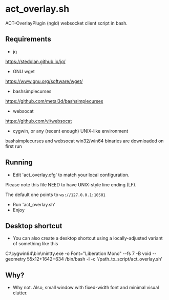 # act_overlay.sh
ACT-OverlayPlugin (ngld) websocket client script in bash.

## Requirements
* jq

 https://stedolan.github.io/jq/
* GNU wget

 https://www.gnu.org/software/wget/
* bashsimplecurses

 https://github.com/metal3d/bashsimplecurses
* websocat

 https://github.com/vi/websocat
* cygwin, or any (recent enough) UNIX-like environment

bashsimplecurses and websocat win32/win64 binaries are downloaded on first run

## Running
* Edit 'act_overlay.cfg' to match your local configuration.

 Please note this file NEED to have UNIX-style line ending (LF).

 The default one points to `ws://127.0.0.1:10501`

* Run 'act_overlay.sh'
* Enjoy

## Desktop shortcut
* You can also create a desktop shortcut using a locally-adjusted variant of something like this

 C:\cygwin64\bin\mintty.exe -o Font="Liberation Mono" --fs 7 -B void --geometry 55x12+1642+634 /bin/bash -l -c '/path_to_script/act_overlay.sh'

## Why?
* Why not. Also, small window with fixed-width font and minimal visual clutter.
